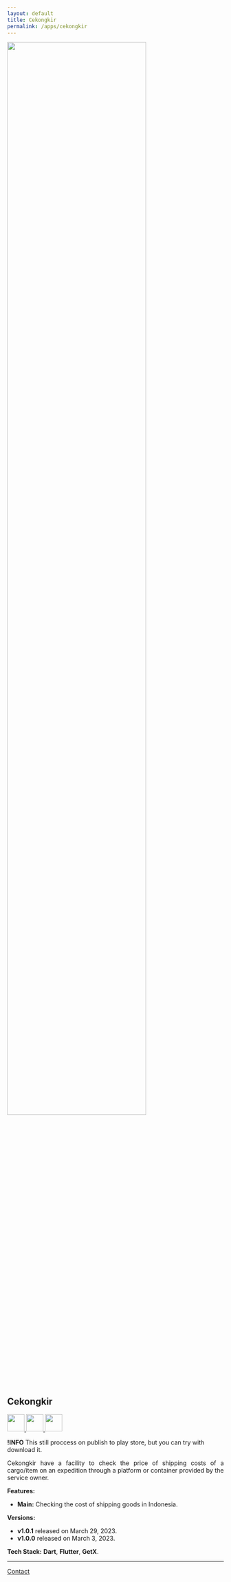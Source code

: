```yaml
---
layout: default
title: Cekongkir
permalink: /apps/cekongkir
---
```


<div class="text-center">
  <picture>
    <source srcset="{{ site.baseurl }}/assets/apps/cekongkir/cekongkir-prev-nobg.png" width="80%" media="(prefers-color-scheme: dark)">
    <img src="{{ site.baseurl }}/assets/apps/cekongkir/cekongkir-prev-nobg.png" width="80%">
  </picture>
</div>

## Cekongkir

<p class="no-marker-link">
<a href="{{ site.links.cekongkir }}" target="_blank">
  <picture>
      <source srcset="{{ site.baseurl }}/assets/badges/touch.svg" height="40">
      <img src="{{ site.baseurl }}/assets/badges/touch.svg" height="40">
  </picture>
</a>
<a href="{{ site.links.cekongkir }}" target="_blank"  class="pe-none" tabindex="-1" aria-disabled="true">
  <picture>
      <source srcset="{{ site.baseurl }}/assets/badges/google-play-store-badge.svg" height="40">
      <img src="{{ site.baseurl }}/assets/badges/google-play-store-badge.svg" height="40">
  </picture>
</a>
<a href="https://www.amazon.com/gp/product/B0BZR96P3L" target="_blank">
  <picture>
      <source srcset="{{ site.baseurl }}/assets/badges/amazon-appstore-badge-black.png" height="40">
      <img src="{{ site.baseurl }}/assets/badges/amazon-appstore-badge-black.png" height="40">
  </picture>
</a>
</p>

**!INFO** This still proccess on publish to play store, but you can try with download it.

<p align="justify">
Cekongkir have a facility to check the price of shipping costs of a cargo/item on an expedition through a platform or container provided by the service owner.
</p>

**Features:**
- **Main:** Checking the cost of shipping goods in Indonesia.

**Versions:**
- **v1.0.1** released on March 29, 2023.
- **v1.0.0** released on March 3, 2023.

**Tech Stack:** **Dart**, **Flutter**, **GetX**.

---

<a href="mailto:gusrylmubarok@gmail.com">Contact</a>
